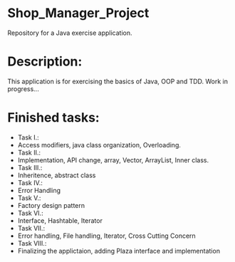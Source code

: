 # Shop_Manager_Project
Repository for a Java exercise application.

# Description:
This application is for exercising the basics of Java, OOP and TDD.
Work in progress...

# Finished tasks:
- Task I.:
 - Access modifiers, java class organization, Overloading.
- Task II.:
 - Implementation, API change, array, Vector, ArrayList, Inner class.
- Task III.:
 - Inheritence, abstract class
- Task IV.:
 - Error Handling
- Task V.:
 - Factory design pattern
- Task VI.:
 - Interface, Hashtable, Iterator
- Task VII.:
 - Error handling, File handling, Iterator, Cross Cutting Concern
- Task VIII.:
 - Finalizing the applictaion, adding Plaza interface and implementation

